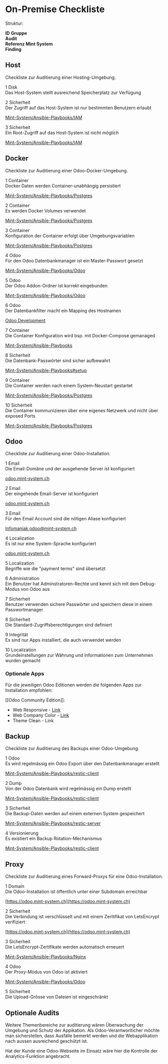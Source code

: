# On-Premise Checkliste

Struktur:

**ID** **Gruppe**  
**Audit**  
**Referenz Mint System**  
**Finding**  

## Host

Checkliste zur Auditierung einer Hosting-Umgebung.

1 Disk  
Das Host-System stellt ausreichend Speicherplatz zur Verfügung

2 Sicherheit  
Der Zugriff auf das Host-System ist  nur bestimmten Benutzern erlaubt

[Mint-System/Ansible-Playbooks/IAM](https://github.com/Mint-System/Ansible-Playbooks/blob/380533b0623cfa6bd2879c79033be17f0b342094/roles/iam/tasks/users.yml#L9)

3 Sicherheit  
Ein Root-Zugriff auf das Host-System ist nicht möglich

[Mint-System/Ansible-Playbooks/IAM](https://github.com/Mint-System/Ansible-Playbooks/blob/380533b0623cfa6bd2879c79033be17f0b342094/roles/iam/tasks/groups.yml#L15)

## Docker

Checkliste zur Auditierung einer Odoo-Docker-Umgebung.

1 Container  
Docker Daten werden Container-unabhängig persistiert

[Mint-System/Ansible-Playbooks/Postgres](https://github.com/Mint-System/Ansible-Playbooks/blob/0a03c2939b035bbe95915614f72000d67ef8e113/roles/postgres/tasks/install.yml#L17)

2 Container  
Es werden Docker Volumes verwendet

[Mint-System/Ansible-Playbooks/Postgres](https://github.com/Mint-System/Ansible-Playbooks/blob/380533b0623cfa6bd2879c79033be17f0b342094/roles/postgres/tasks/install.yml#L1)

3 Container  
Konfiguration der Container erfolgt über Umgebungsvariablen

[Mint-System/Ansible-Playbooks/Postgres](https://github.com/Mint-System/Ansible-Playbooks/blob/0a03c2939b035bbe95915614f72000d67ef8e113/roles/postgres/tasks/install.yml#L12)

4 Odoo  
Für den Odoo Datenbankmanager ist ein Master-Passwort gesetzt

[Mint-System/Ansible-Playbooks/Odoo](https://github.com/Mint-System/Ansible-Playbooks/blob/0a03c2939b035bbe95915614f72000d67ef8e113/roles/odoo/templates/odoo.conf#L4)

5 Odoo  
Der Odoo Addon-Ordner ist korrekt eingebunden

[Mint-System/Ansible-Playbooks/Odoo](https://github.com/Mint-System/Ansible-Playbooks/blob/0a03c2939b035bbe95915614f72000d67ef8e113/roles/odoo/tasks/install.yml#L34)

6 Odoo  
Der Datenbankfilter macht ein Mapping des Hostnamen

 [Odoo Development](https://odoo-development.readthedocs.io/en/latest/admin/dbfilter.html#database-names-equal-to-subdomain)

7 Container  
Die Container Konfiguration wird bsp. mit Docker-Compose gemanaged

[Mint-System/Ansible-Playbooks](https://github.com/Mint-System/Ansible-Playbooks)

8 Sicherheit  
Die Datenbank-Passwörter sind sicher aufbewahrt

[Mint-System/Ansible-Playbooks#setup](https://github.com/Mint-System/Ansible-Playbooks#setup)

9 Container  
Die Container werden nach einem System-Neustart gestartet

[Mint-System/Ansible-Playbooks/Postgres](https://github.com/Mint-System/Ansible-Playbooks/blob/380533b0623cfa6bd2879c79033be17f0b342094/roles/postgres/tasks/install.yml#L10)

10 Sicherheit  
Die Container kommunizieren über eine eigenes Netzwerk und nicht über exposed Ports

[Mint-System/Ansible-Playbooks/Postgres](https://github.com/Mint-System/Ansible-Playbooks/blob/380533b0623cfa6bd2879c79033be17f0b342094/roles/postgres/tasks/install.yml#L20)

## Odoo

Checkliste zur Auditierung einer Odoo-Installation.

1 Email  
Die Email-Domäne und der ausgehende Server ist konfiguriert

[odoo.mint-system.ch](https://odoo.mint-system.ch/web#action=14&active_id=20&model=ir.mail_server&view_type=list&cids=1&menu_id=4)

2 Email  
Der eingehende Email-Server ist konfiguriert

[odoo.mint-system.ch](https://odoo.mint-system.ch/web#action=114&active_id=21&model=fetchmail.server&view_type=list&cids=1&menu_id=4)

3 Email  
Für den Email Account sind die nötigen Aliase konfiguriert

[Infomaniak odoo@mint-system.ch](https://manager.infomaniak.com/v3/317103/mailbox-settings/469398/alias?mailbox=odoo&orig=hm)

4 Localization  
Es ist nur eine System-Sprache konfiguriert

[odoo.mint-system.ch](https://odoo.mint-system.ch/web#action=55&active_id=22&model=res.lang&view_type=list&cids=1&menu_id=4)

5 Localization  
Begriffe wie die "payment terms" sind übersetzt

6 Administration  
Ein Benutzer hat Adminstratoren-Rechte und kennt sich mit dem Debug-Modus von Odoo aus

7 Sicherheit  
Benutzer verwenden sichere Passwörter und speichern diese in einem Passwortmanager

8 Sicherheit  
Die Standard-Zugriffsberechtigungen sind definiert

9 Integrität  
Es sind nur Apps installiert, die auch verwendet werden

10 Localization  
Grundeinstellungen zur Währung und Informationen zum Unternehmen wurden gemacht

### Optionale Apps

Für die jeweiligen Odoo Editionen werden die folgenden Apps zur Installation empfohlen:

[[Odoo Community Edition]]:

*   Web Responsive - [Link](https://github.com/Mint-System/Ansible-Playbooks/blob/master/roles/odoo/files/web_responsive-13.0.2.1.zip)
*   Web Company Color - [Link](https://github.com/Mint-System/Ansible-Playbooks/blob/master/roles/odoo/files/web_company_color-13.0.1.0.zip)
*   Theme Clean - Link

## Backup

Checkliste zur Auditierung des Backups einer Odoo-Umgebung.

1 Odoo  
Es wird regelmässig ein Odoo Export über den Datenbankmanager erstellt

[Mint-System/Ansible-Playbooks/restic-client](https://github.com/Mint-System/Ansible-Playbooks/blob/380533b0623cfa6bd2879c79033be17f0b342094/roles/restic-client/tasks/install.yml#L84)

2 Dump  
Von der Odoo Datenbank wird regelmässig ein Dump erstellt

[Mint-System/Ansible-Playbooks/restic-client](https://github.com/Mint-System/Ansible-Playbooks/blob/380533b0623cfa6bd2879c79033be17f0b342094/roles/restic-client/tasks/install.yml#L107)

3 Sicherheit  
Die Backup-Daten werden auf einem externen System gespeichert

[Mint-System/Ansible-Playbooks/restic-server](https://github.com/Mint-System/Ansible-Playbooks/blob/380533b0623cfa6bd2879c79033be17f0b342094/roles/restic-server/tasks/install.yml#L12)

4 Versionierung  
Es existiert ein Backup Rotation-Mechanismus

[Mint-System/Ansible-Playbooks/restic-client](https://github.com/Mint-System/Ansible-Playbooks/blob/380533b0623cfa6bd2879c79033be17f0b342094/roles/restic-client/tasks/install.yml#L118)

## Proxy

Checkliste zur Auditierung eines Forward-Proxys für eine Odoo-Installation.

1 Domain  
Die Odoo-Installation ist öffentlich unter einer Subdomain erreichbar

[https://odoo.mint-system.ch](https://odoo.mint-system.ch)

2 Sicherheit  
Die Verbindung ist verschlüsselt und mit einem Zeritifikat von LetsEncrypt verifiziert

[https://odoo.mint-system.ch](https://odoo.mint-system.ch)

3 Sicherheit  
Die LetsEncrypt-Zertifikate werden automatisch erneuert

[Mint-System/Ansible-Playbooks/Nginx](https://github.com/Mint-System/Ansible-Playbooks/blob/380533b0623cfa6bd2879c79033be17f0b342094/roles/nginx/tasks/install-certbot.yml#L68)

4 Odoo  
Der Proxy-Modus von Odoo ist aktiviert

[Mint-System/Ansible-Playbooks/Odoo](https://github.com/Mint-System/Ansible-Playbooks/blob/380533b0623cfa6bd2879c79033be17f0b342094/roles/odoo/templates/odoo.conf#L5)

5 Sicherheit  
Die Upload-Grösse von Dateien ist eingeschränkt

## Optionale Audits

Weitere Themenbereiche zur auditierung wären Überwachung der Umgebung und Schutz der Appikation. Als Odoo-Verantworlticher möchte man sicherstellen, dass Ausfälle bemerkt werden und die Webapplikation nach aussen ausreichend geschützt ist.

Hat der Kunde eine Odoo-Webseite im Einsatz wäre hier die Kontrolle der Analytics-Funktion angebracht.